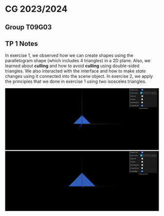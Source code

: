 # CG 2023/2024

## Group T09G03

## TP 1 Notes

In exercise 1, we observed how we can create shapes using the parallelogram shape (which includes 4 triangles) in a 2D plane. Also, we learned about **culling** and how to avoid **culling** using double-sided triangles. We also interacted with the interface and how to make _state_ changes using it connected into the scene object.
In exercise 2, we apply the principles that we done in exercise 1 using two isosceles triangles.

![Screenshot 1](screenshots/cg-t09g03-tp1-0.png)
![Screenshot 2](screenshots/cg-t09g03-tp1-1.png)
